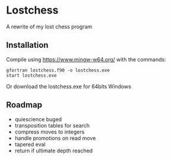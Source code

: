 # Lostchess
A rewrite of my lost chess program

## Installation
Compile using https://www.mingw-w64.org/ with the commands:
```
gfortran lostchess.f90 -o lostchess.exe
start lostchess.exe
```
Or download the lostchess.exe for 64bits Windows

## Roadmap
* quiescience buged
* transposition tables for search
* compress moves to integers
* handle promotions on read move
* tapered eval
* return if ultimate depth reached




